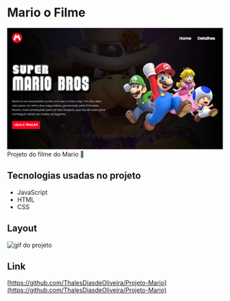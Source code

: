 # Mario o Filme
![portifólio](src/imagens/Mario-capa.png)
Projeto do filme do Mario 💙

## Tecnologias usadas no projeto
- JavaScript
- HTML
- CSS

## Layout
![gif do projeto](src/imagens/MARIO.gif)

## Link
[https://github.com/ThalesDiasdeOliveira/Projeto-Mario](https://github.com/ThalesDiasdeOliveira/Projeto-Mario)

